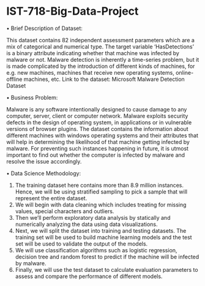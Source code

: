 # IST-718-Big-Data-Project

•	Brief Description of Dataset:

This dataset contains 82 independent assessment parameters which are a mix of categorical and numerical type. The target variable ‘HasDetections’ is a binary attribute indicating whether that machine was infected by malware or not. Malware detection is inherently a time-series problem, but it is made complicated by the introduction of different kinds of machines, for e.g. new machines, machines that receive new operating systems, online-offline machines, etc. 
Link to the dataset: Microsoft Malware Detection Dataset

•	Business Problem:

Malware is any software intentionally designed to cause damage to any computer, server, client or computer network. Malware exploits security defects in the design of operating system, in applications or in vulnerable versions of browser plugins. The dataset contains the information about different machines with windows operating systems and their attributes that will help in determining the likelihood of that machine getting infected by malware. For preventing such instances happening in future, it is utmost important to find out whether the computer is infected by malware and resolve the issue accordingly. 

•	Data Science Methodology:

1.	The training dataset here contains more than 8.9 million instances. Hence, we will be using stratified sampling to pick a sample that will represent the entire dataset. 
2.	We will begin with data cleaning which includes treating for missing values, special characters and outliers. 
3.	Then we’ll perform exploratory data analysis by statically and numerically analyzing the data using data visualizations. 
4.	Next, we will split the dataset into training and testing datasets. The training set will be used to build machine learning models and the test set will be used to validate the output of the models.
5.	We will use classification algorithms such as logistic regression, decision tree and random forest to predict if the machine will be infected by malware.
6.	Finally, we will use the test dataset to calculate evaluation parameters to assess and compare the performance of different models. 
